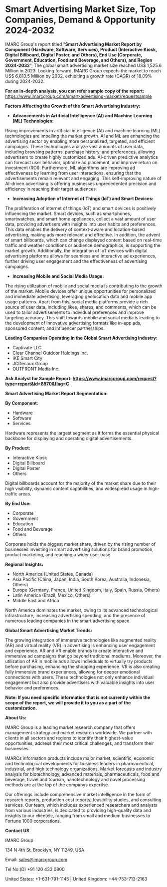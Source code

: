 ﻿# Smart Advertising Market Size, Top Companies, Demand & Opportunity 2024-2032
IMARC Group's report titled "**Smart Advertising Market Report by Component (Hardware, Software, Services), Product (Interactive Kiosk, Digital Billboard, Digital Poster, and Others), End Use (Corporate, Government, Education, Food and Beverage, and Others), and Region 2024-2032**", The global smart advertising market size reached US$ 1,525.6 Million in 2023. Looking forward, IMARC Group expects the market to reach US$ 6,813.5 Million by 2032, exhibiting a growth rate (CAGR) of 18.09% during 2024-2032.

**For an in-depth analysis, you can refer sample copy of the report:** <https://www.imarcgroup.com/smart-advertising-market/requestsample>

**Factors Affecting the Growth of the Smart Advertising Industry:**

- **Advancements in Artificial Intelligence (AI) and Machine Learning (ML) Technologies:**

Rising improvements in artificial intelligence (AI) and machine learning (ML) technologies are impelling the market growth. AI and ML are enhancing the advertising sector by enabling more personalized, targeted, and efficient campaigns. These technologies analyze vast amounts of user data, including browsing patterns, purchase history, and preferences, allowing advertisers to create highly customized ads. AI-driven predictive analytics can forecast user behavior, optimize ad placement, and improve return on investment (ROI). Furthermore, ML algorithms are improving ad effectiveness by learning from user interactions, ensuring that the advertisements remain relevant and engaging. This self-improving nature of AI-driven advertising is offering businesses unprecedented precision and efficiency in reaching their target audiences.

- **Increasing Adoption of Internet of Things (IoT) and Smart Devices:**

The proliferation of internet of things (IoT) and smart devices is positively influencing the market. Smart devices, such as smartphones, smartwatches, and smart home appliances, collect a vast amount of user data, providing advertisers with insights into user habits and preferences. This data enables the delivery of context-aware and location-based advertising, making ads more relevant and effective. In addition, the advent of smart billboards, which can change displayed content based on real-time traffic and weather conditions or audience demographics, is supporting the market growth. Additionally, the integration of IoT devices with digital advertising platforms allows for seamless and interactive ad experiences, further driving user engagement and the effectiveness of advertising campaigns.

- **Increasing Mobile and Social Media Usage:**

The rising utilization of mobile and social media is contributing to the growth of the market. Mobile devices offer unique opportunities for personalized and immediate advertising, leveraging geolocation data and mobile app usage patterns. Apart from this, social media platforms provide a rich source of user data, including likes, shares, and comments, which can be used to tailor advertisements to individual preferences and improve targeting accuracy. This shift towards mobile and social media is leading to the development of innovative advertising formats like in-app ads, sponsored content, and influencer partnerships.

**Leading Companies Operating in the Global Smart Advertising Industry:**

- Captivate LLC
- Clear Channel Outdoor Holdings Inc.
- IKE Smart City
- JCDecaux Group
- OUTFRONT Media Inc.

**Ask Analyst for Sample Report: <https://www.imarcgroup.com/request?type=report&id=8570&flag=C>**

**Smart Advertising Market Report Segmentation:**

**By Component:**

- Hardware
- Software
- Services

Hardware represents the largest segment as it forms the essential physical backbone for displaying and operating digital advertisements.

**By** **Product:**

- Interactive Kiosk
- Digital Billboard
- Digital Poster
- Others

Digital billboards account for the majority of the market share due to their high visibility, dynamic content capabilities, and widespread usage in high-traffic areas.

**By End Use:**

- Corporate
- Government
- Education
- Food and Beverage
- Others

Corporate holds the biggest market share, driven by the rising number of businesses investing in smart advertising solutions for brand promotion, product marketing, and reaching a wider user base.

**Regional Insights:**

- North America (United States, Canada)
- Asia Pacific (China, Japan, India, South Korea, Australia, Indonesia, Others)
- Europe (Germany, France, United Kingdom, Italy, Spain, Russia, Others)
- Latin America (Brazil, Mexico, Others)
- Middle East and Africa

North America dominates the market, owing to its advanced technological infrastructure, increasing advertising spending, and the presence of numerous leading companies in the smart advertising space.

**Global Smart Advertising Market Trends:**

The growing integration of immersive technologies like augmented reality (AR) and virtual reality (VR) in advertising is enhancing user engagement and experience. AR and VR enable brands to create interactive and immersive ad campaigns that go beyond traditional mediums. Moreover, the utilization of AR in mobile ads allows individuals to virtually try products before purchasing, enhancing the shopping experience. VR is also creating fully immersive brand experiences, allowing for deeper emotional connections with users. These technologies not only enhance individual engagement but also provide advertisers with valuable insights into user behavior and preferences.

**Note: If you need specific information that is not currently within the scope of the report, we will provide it to you as a part of the customization.**

**About Us:**

IMARC Group is a leading market research company that offers management strategy and market research worldwide. We partner with clients in all sectors and regions to identify their highest-value opportunities, address their most critical challenges, and transform their businesses.

IMARCs information products include major market, scientific, economic and technological developments for business leaders in pharmaceutical, industrial, and high technology organizations. Market forecasts and industry analysis for biotechnology, advanced materials, pharmaceuticals, food and beverage, travel and tourism, nanotechnology and novel processing methods are at the top of the companys expertise.

Our offerings include comprehensive market intelligence in the form of research reports, production cost reports, feasibility studies, and consulting services. Our team, which includes experienced researchers and analysts from various industries, is dedicated to providing high-quality data and insights to our clientele, ranging from small and medium businesses to Fortune 1000 corporations.

**Contact US**

IMARC Group

134 N 4th St. Brooklyn, NY 11249, USA

Email: sales@imarcgroup.com

Tel No:(D) +91 120 433 0800

United States: +1-631-791-1145 | United Kingdom: +44-753-713-2163
